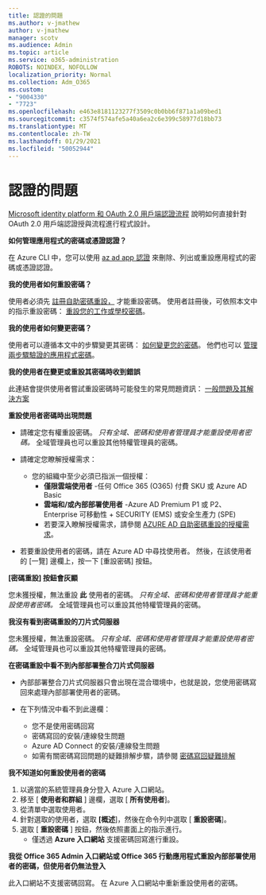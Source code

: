 ```yaml
---
title: 認證的問題
ms.author: v-jmathew
author: v-jmathew
manager: scotv
ms.audience: Admin
ms.topic: article
ms.service: o365-administration
ROBOTS: NOINDEX, NOFOLLOW
localization_priority: Normal
ms.collection: Adm_O365
ms.custom:
- "9004330"
- "7723"
ms.openlocfilehash: e463e8181123277f3509c0b0bb6f871a1a09bed1
ms.sourcegitcommit: c3574f574afe5a40a6ea2c6e399c58977d18bb73
ms.translationtype: MT
ms.contentlocale: zh-TW
ms.lasthandoff: 01/29/2021
ms.locfileid: "50052944"
---
```

# <a name="issues-with-credentials"></a>認證的問題

[Microsoft identity platform 和 OAuth 2.0 用戶端認證流程](https://docs.microsoft.com/azure/active-directory/develop/v2-oauth2-client-creds-grant-flow) 說明如何直接針對 OAuth 2.0 用戶端認證授與流程進行程式設計。

**如何管理應用程式的密碼或憑證認證？**

在 Azure CLI 中，您可以使用 [az ad app 認證](https://docs.microsoft.com/cli/azure/ad/app/credential) 來刪除、列出或重設應用程式的密碼或憑證認證。

**我的使用者如何重設密碼？**

使用者必須先 [註冊自助密碼重設，](https://docs.microsoft.com/azure/active-directory/user-help/active-directory-passwords-reset-register) 才能重設密碼。 使用者註冊後，可依照本文中的指示重設密碼： [重設您的工作或學校密碼](https://docs.microsoft.com/azure/active-directory/user-help/user-help-reset-password#how-to-reset-or-unlock-your-password-for-a-work-or-school-account)。

**我的使用者如何變更密碼？**

使用者可以遵循本文中的步驟變更其密碼： [如何變更您的密碼](https://docs.microsoft.com/azure/active-directory/user-help/user-help-reset-password#how-to-change-your-password)。
他們也可以 [管理兩步驟驗證的應用程式密碼](https://docs.microsoft.com/azure/active-directory/user-help/multi-factor-authentication-end-user-app-passwords)。

**我的使用者在變更或重設其密碼時收到錯誤**

此連結會提供使用者嘗試重設密碼時可能發生的常見問題資訊： [一般問題及其解決方案](https://docs.microsoft.com/azure/active-directory/user-help/user-help-reset-password#common-problems-and-their-solutions)

**重設使用者密碼時出現問題**

- 請確定您有權重設密碼。 *只有全域、密碼和使用者管理員才能重設使用者密碼。* 全域管理員也可以重設其他特權管理員的密碼。

- 請確定您瞭解授權需求：

  - 您的組織中至少必須已指派一個授權：
    - **僅限雲端使用者** -任何 Office 365 (O365) 付費 SKU 或 Azure AD Basic
    - **雲端和/或內部部署使用者** -Azure AD Premium P1 或 P2、Enterprise 可移動性 + SECURITY (EMS) 或安全生產力 (SPE) 
    - 若要深入瞭解授權需求，請參閱 [AZURE AD 自助密碼重設的授權需求](https://docs.microsoft.com/azure/active-directory/active-directory-passwords-licensing)。
- 若要重設使用者的密碼，請在 Azure AD 中尋找使用者。 然後，在該使用者的 [一覽] 邊欄上，按一下 [重設密碼] 按鈕。

**[密碼重設] 按鈕會灰顯**

您未獲授權，無法重設 **此** 使用者的密碼。 *只有全域、密碼和使用者管理員才能重設使用者密碼。* 全域管理員也可以重設其他特權管理員的密碼。

**我沒有看到密碼重設的刀片式伺服器**

您未獲授權，無法重設密碼。 *只有全域、密碼和使用者管理員才能重設使用者密碼。* 全域管理員也可以重設其他特權管理員的密碼。

**在密碼重設中看不到內部部署整合刀片式伺服器**

- 內部部署整合刀片式伺服器只會出現在混合環境中，也就是說，您使用密碼寫回來處理內部部署使用者的密碼。

- 在下列情況中看不到此邊欄：

  - 您不是使用密碼回寫
  - 密碼寫回的安裝/連線發生問題
  - Azure AD Connect 的安裝/連線發生問題
  - 如需有關密碼寫回問題的疑難排解步驟，請參閱 [密碼寫回疑難排解](https://docs.microsoft.com/azure/active-directory/authentication/troubleshoot-sspr-writeback)

**我不知道如何重設使用者的密碼**

1. 以適當的系統管理員身分登入 Azure 入口網站。
2. 移至 [ **使用者和群組** ] 邊欄，選取 [ **所有使用者**]。
3. 從清單中選取使用者。
4. 針對選取的使用者，選取 **[概述**]，然後在命令列中選取 [ **重設密碼**]。
5. 選取 [ **重設密碼** ] 按鈕，然後依照畫面上的指示進行。
    - 僅透過 **Azure 入口網站** 支援密碼回寫進行重設。

**我從 Office 365 Admin 入口網站或 Office 365 行動應用程式重設內部部署使用者的密碼，但使用者仍無法登入**

此入口網站不支援密碼回寫。 在 Azure 入口網站中重新重設使用者的密碼。
